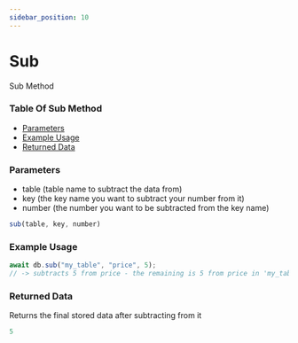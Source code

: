 ```yaml
---
sidebar_position: 10
---
```


# Sub

Sub Method

### Table Of Sub Method

- [Parameters](#parameters)
- [Example Usage](#example-usage)
- [Returned Data](#returned-data)

### Parameters
- table (table name to subtract the data from)
- key (the key name you want to subtract your number from it)
- number (the number you want to be subtracted from the key name)
```js
sub(table, key, number)
```

### Example Usage
```js
await db.sub("my_table", "price", 5);
// -> subtracts 5 from price - the remaining is 5 from price in 'my_table' table
```

### Returned Data
Returns the final stored data after subtracting from it
```js
5
```